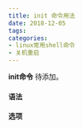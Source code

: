 ```yaml
---
title: init 命令用法
date: 2018-12-05
tags:
categories: 
- linux常用shell命令
- 关机重启
---
```

**init命令** 待添加。
<!-- more --> 
#### **语法**


#### **选项**
